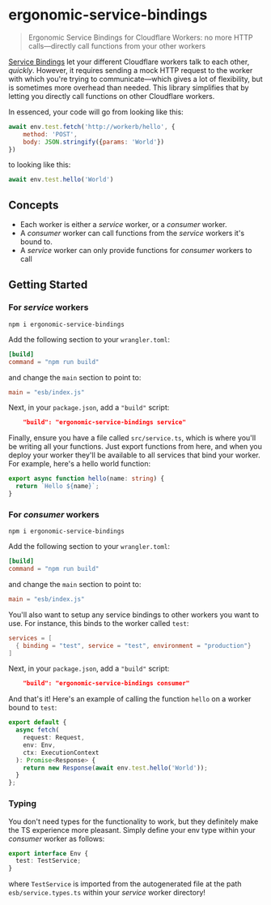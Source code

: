 # ergonomic-service-bindings
>Ergonomic Service Bindings for Cloudflare Workers: no more HTTP calls—directly call functions from your other workers

[Service Bindings](https://developers.cloudflare.com/workers/platform/bindings/about-service-bindings/) let your different Cloudflare workers talk to each other, _quickly_. However, it requires sending a mock HTTP request to the worker with which you're trying to communicate—which gives a lot of flexibility, but is sometimes more overhead than needed. This library simplifies that by letting you directly call functions on other Cloudflare workers.

In essenced, your code will go from looking like this:
```js
await env.test.fetch('http://workerb/hello', {
    method: 'POST',
    body: JSON.stringify({params: 'World'})
})
```
to looking like this:
```js
await env.test.hello('World')
```

## Concepts
- Each worker is either a _service_ worker, or a _consumer_ worker. 
- A _consumer_ worker can call functions from the _service_ workers it's bound to.
- A _service_ worker can only provide functions for _consumer_ workers to call

## Getting Started

### For _service_ workers

```shell
npm i ergonomic-service-bindings
```

Add the following section to your `wrangler.toml`:

```toml
[build]
command = "npm run build"
```

and change the `main` section to point to:

```toml
main = "esb/index.js"
```

Next, in your `package.json`, add a `"build"` script:

```json
    "build": "ergonomic-service-bindings service"
```

Finally, ensure you have a file called `src/service.ts`, which is where you'll be writing all your functions. Just export functions from here, and when you deploy your worker they'll be available to all services that bind your worker. For example, here's a hello world function:

```ts
export async function hello(name: string) {
  return `Hello ${name}`;
}
```

### For _consumer_ workers

```shell
npm i ergonomic-service-bindings
```

Add the following section to your `wrangler.toml`:

```toml
[build]
command = "npm run build"
```

and change the `main` section to point to:

```toml
main = "esb/index.js"
```

You'll also want to setup any service bindings to other workers you want to use. For instance, this binds to the worker called `test`:
```toml
services = [
  { binding = "test", service = "test", environment = "production"}
]
```

Next, in your `package.json`, add a `"build"` script:

```json
    "build": "ergonomic-service-bindings consumer"
```

And that's it! Here's an example of calling the function `hello` on a worker bound to `test`:

```ts
export default {
  async fetch(
    request: Request,
    env: Env,
    ctx: ExecutionContext
  ): Promise<Response> {
    return new Response(await env.test.hello('World'));
  }
};
```

### Typing

You don't need types for the functionality to work, but they definitely make the TS experience more pleasant. Simply define your env type within your _consumer_ worker as follows:

```ts
export interface Env {
  test: TestService;
}
```
where `TestService` is imported from the autogenerated file at the path `esb/service.types.ts` within your _service_ worker directory!
